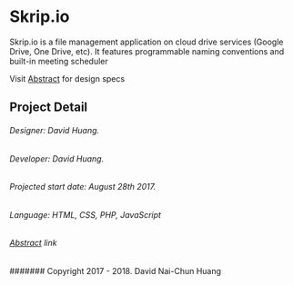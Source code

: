 # Skrip.io
Skrip.io is a file management application on cloud drive services (Google Drive, One Drive, etc). It features programmable naming conventions and built-in meeting scheduler

Visit [Abstract](https://app.goabstract.com/projects/d4f126c0-bec8-11e7-b108-7d84fb31ecb9/) for design specs

## Project Detail
###### Designer: David Huang.
###### Developer: David Huang.
###### Projected start date: August 28th 2017.
###### Language: HTML, CSS, PHP, JavaScript
###### [Abstract](https://app.goabstract.com/projects/d4f126c0-bec8-11e7-b108-7d84fb31ecb9/) link 
####### Copyright 2017 - 2018. David Nai-Chun Huang
